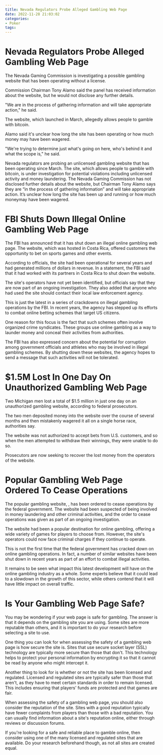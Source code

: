 ```yaml
---
title: Nevada Regulators Probe Alleged Gambling Web Page
date: 2022-11-28 21:03:02
categories:
- Poker
tags:
---
```



#  Nevada Regulators Probe Alleged Gambling Web Page

The Nevada Gaming Commission is investigating a possible gambling website that has been operating without a license.

Commission Chairman Tony Alamo said the panel has received information about the website, but he would not disclose any further details.

"We are in the process of gathering information and will take appropriate action," he said.

The website, which launched in March, allegedly allows people to gamble with bitcoin.

Alamo said it's unclear how long the site has been operating or how much money may have been wagered.

"We're trying to determine just what's going on here, who's behind it and what the scope is," he said.


Nevada regulators are probing an unlicensed gambling website that has been operating since March. The site, which allows people to gamble with bitcoin, is under investigation for potential violations including unlicensed activity and money laundering. The Nevada Gaming Commission has not disclosed further details about the website, but Chairman Tony Alamo says they are “in the process of gathering information” and will take appropriate action. It’s unclear how long the site has been up and running or how much moneymay have been wagered.

#  FBI Shuts Down Illegal Online Gambling Web Page

The FBI has announced that it has shut down an illegal online gambling web page. The website, which was hosted in Costa Rica, offered customers the opportunity to bet on sports games and other events.

According to officials, the site had been operational for several years and had generated millions of dollars in revenue. In a statement, the FBI said that it had worked with its partners in Costa Rica to shut down the website.

The site's operators have not yet been identified, but officials say that they are now part of an ongoing investigation. They also added that anyone who had used the site should contact their local law enforcement agency.

This is just the latest in a series of crackdowns on illegal gambling operations by the FBI. In recent years, the agency has stepped up its efforts to combat online betting schemes that target US citizens.

One reason for this focus is the fact that such schemes often involve organized crime syndicates. These groups use online gambling as a way to launder money and conceal their activities from authorities.

The FBI has also expressed concern about the potential for corruption among government officials and athletes who may be involved in illegal gambling schemes. By shutting down these websites, the agency hopes to send a message that such activities will not be tolerated.

#  $1.5M Lost In One Day On Unauthorized Gambling Web Page

Two Michigan men lost a total of $1.5 million in just one day on an unauthorized gambling website, according to federal prosecutors.

The two men deposited money into the website over the course of several months and then mistakenly wagered it all on a single horse race, authorities say.

The website was not authorized to accept bets from U.S. customers, and so when the men attempted to withdraw their winnings, they were unable to do so.

Prosecutors are now seeking to recover the lost money from the operators of the website.

#  Popular Gambling Web Page Ordered To Cease Operations

The popular gambling website, <popular gambling web page>, has been ordered to cease operations by the federal government. The website had been suspected of being involved in money laundering and other criminal activities, and the order to cease operations was given as part of an ongoing investigation.

The website had been a popular destination for online gambling, offering a wide variety of games for players to choose from. However, the site's operators could now face criminal charges if they continue to operate.

This is not the first time that the federal government has cracked down on online gambling operations. In fact, a number of similar websites have been shut down in recent years as part of an effort to combat illegal activities.

It remains to be seen what impact this latest development will have on the online gambling industry as a whole. Some experts believe that it could lead to a slowdown in the growth of this sector, while others contend that it will have little impact on overall traffic.

#  Is Your Gambling Web Page Safe?

You may be wondering if your web page is safe for gambling. The answer is that it depends on the gambling site you are using. Some sites are more reputable than others, and it is important to do your research before selecting a site to use.

One thing you can look for when assessing the safety of a gambling web page is how secure the site is. Sites that use secure socket layer (SSL) technology are typically more secure than those that don't. This technology helps to protect your personal information by encrypting it so that it cannot be read by anyone who might intercept it.

Another thing to look for is whether or not the site has been licensed and regulated. Licensed and regulated sites are typically safer than those that aren't, as they have to meet certain standards in order to remain licensed. This includes ensuring that players' funds are protected and that games are fair.

When assessing the safety of a gambling web page, you should also consider the reputation of the site. Sites with a good reputation typically have fewer complaints from players than those with a bad reputation. You can usually find information about a site's reputation online, either through reviews or discussion forums.

If you're looking for a safe and reliable place to gamble online, then consider using one of the many licensed and regulated sites that are available. Do your research beforehand though, as not all sites are created equal.